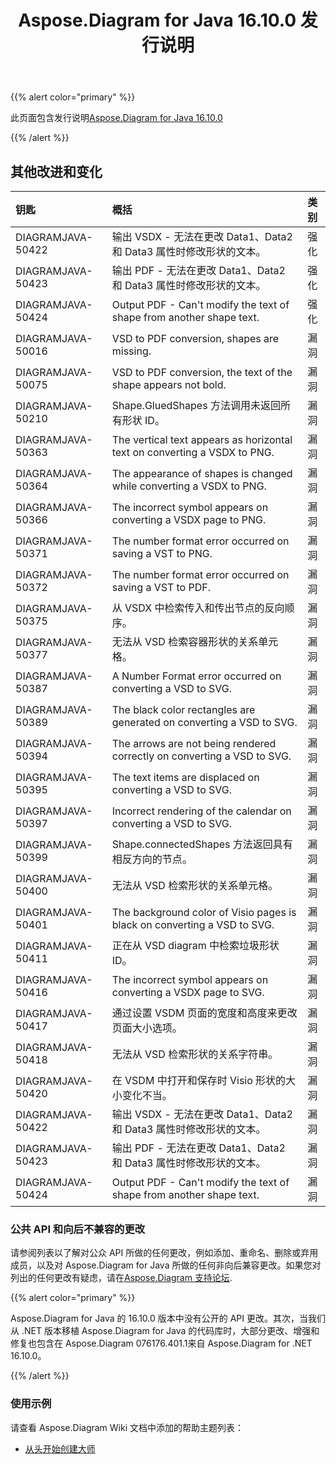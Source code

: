 ﻿---
title: Aspose.Diagram for Java 16.10.0 发行说明
type: docs
weight: 30
url: /zh/java/aspose-diagram-for-java-16-10-0-release-notes/
---
{{% alert color="primary" %}} 

此页面包含发行说明[Aspose.Diagram for Java 16.10.0](https://docs.aspose.com/diagram/java/aspose-diagram-for-java-16-10-0-release-notes/)

{{% /alert %}} 
## **其他改进和变化**

|**钥匙**|**概括**|**类别**|
|:- |:- |:- |
|DIAGRAMJAVA-50422|输出 VSDX - 无法在更改 Data1、Data2 和 Data3 属性时修改形状的文本。|强化|
|DIAGRAMJAVA-50423|输出 PDF - 无法在更改 Data1、Data2 和 Data3 属性时修改形状的文本。|强化|
|DIAGRAMJAVA-50424|Output PDF - Can't modify the text of shape from another shape text.|强化|
|DIAGRAMJAVA-50016|VSD to PDF conversion, shapes are missing.|漏洞|
|DIAGRAMJAVA-50075|VSD to PDF conversion, the text of the shape appears not bold.|漏洞|
|DIAGRAMJAVA-50210|Shape.GluedShapes 方法调用未返回所有形状 ID。|漏洞|
|DIAGRAMJAVA-50363|The vertical text appears as horizontal text on converting a VSDX to PNG.|漏洞|
|DIAGRAMJAVA-50364|The appearance of shapes is changed while converting a VSDX to PNG.|漏洞|
|DIAGRAMJAVA-50366|The incorrect symbol appears on converting a VSDX page to PNG.|漏洞|
|DIAGRAMJAVA-50371|The number format error occurred on saving a VST to PNG.|漏洞|
|DIAGRAMJAVA-50372|The number format error occurred on saving a VST to PDF.|漏洞|
|DIAGRAMJAVA-50375|从 VSDX 中检索传入和传出节点的反向顺序。|漏洞|
|DIAGRAMJAVA-50377|无法从 VSD 检索容器形状的关系单元格。|漏洞|
|DIAGRAMJAVA-50387|A Number Format error occurred on converting a VSD to SVG.|漏洞|
|DIAGRAMJAVA-50389|The black color rectangles are generated on converting a VSD to SVG.|漏洞|
|DIAGRAMJAVA-50394|The arrows are not being rendered correctly on converting a VSD to SVG.|漏洞|
|DIAGRAMJAVA-50395|The text items are displaced on converting a VSD to SVG.|漏洞|
|DIAGRAMJAVA-50397|Incorrect rendering of the calendar on converting a VSD to SVG.|漏洞|
|DIAGRAMJAVA-50399|Shape.connectedShapes 方法返回具有相反方向的节点。|漏洞|
|DIAGRAMJAVA-50400|无法从 VSD 检索形状的关系单元格。|漏洞|
|DIAGRAMJAVA-50401|The background color of Visio pages is black on converting a VSD to SVG.|漏洞|
|DIAGRAMJAVA-50411|正在从 VSD diagram 中检索垃圾形状 ID。|漏洞|
|DIAGRAMJAVA-50416|The incorrect symbol appears on converting a VSDX page to SVG.|漏洞|
|DIAGRAMJAVA-50417|通过设置 VSDM 页面的宽度和高度来更改页面大小选项。|漏洞|
|DIAGRAMJAVA-50418|无法从 VSD 检索形状的关系字符串。|漏洞|
|DIAGRAMJAVA-50420|在 VSDM 中打开和保存时 Visio 形状的大小变化不当。|漏洞|
|DIAGRAMJAVA-50422|输出 VSDX - 无法在更改 Data1、Data2 和 Data3 属性时修改形状的文本。|漏洞|
|DIAGRAMJAVA-50423|输出 PDF - 无法在更改 Data1、Data2 和 Data3 属性时修改形状的文本。|漏洞|
|DIAGRAMJAVA-50424|Output PDF - Can't modify the text of shape from another shape text.|漏洞|
### **公共 API 和向后不兼容的更改**
请参阅列表以了解对公众 API 所做的任何更改，例如添加、重命名、删除或弃用成员，以及对 Aspose.Diagram for Java 所做的任何非向后兼容更改。如果您对列出的任何更改有疑虑，请在[Aspose.Diagram 支持论坛](https://forum.aspose.com/c/diagram/17).

{{% alert color="primary" %}} 

Aspose.Diagram for Java 的 16.10.0 版本中没有公开的 API 更改。其次，当我们从 .NET 版本移植 Aspose.Diagram for Java 的代码库时，大部分更改、增强和修复也包含在 Aspose.Diagram 076176.401.1来自 Aspose.Diagram for .NET 16.10.0。

{{% /alert %}} 
### **使用示例**
请查看 Aspose.Diagram Wiki 文档中添加的帮助主题列表：

- [从头开始创建大师](/diagram/zh/java/working-with-masters/#create-master-from-scratch)
